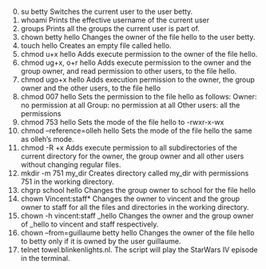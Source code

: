 0. su betty
Switches the current user to the user betty.
1. whoami
Prints the effective username of the current user
2. groups
Prints all the groups the current user is part of.
3. chown betty hello
Changes the owner of the file hello to the user betty.
4. touch hello
Creates an empty file called hello.
5. chmod u+x hello
Adds execute permission to the owner of the file hello.
6. chmod ug+x, o+r hello
Adds execute permission to the owner and the group owner, and read permission to other users, to the file hello.
7. chmod ugo+x hello
Adds execution permission to the owner, the group owner and the other users, to the file hello
8. chmod 007 hello
Sets the permission to the file hello as follows:
	Owner: no permission at all
	Group: no permission at all
	Other users: all the permissions
9. chmod 753 hello
Sets the mode of the file hello to -rwxr-x-wx
10. chmod –reference=olleh hello
Sets the mode of the file hello the same as olleh’s mode.
11. chmod -R +x
Adds execute permission to all subdirectories of the current directory for the owner, the group owner and all other users without changing regular files.
12. mkdir -m 751 my_dir
Creates directory called my_dir with permissions 751 in the working directory.
13. chgrp school hello
Changes the group owner to school for the file hello
14. chown Vincent:staff*
Changes the owner to vincent and the group owner to staff for all the files and directories in the working directory.
15. chown -h vincent:staff _hello
Changes the owner and the group owner of _hello to vincent and staff respectively.
16. chown –from=guillaume betty hello
Changes the owner of the file hello to betty only if it is owned by the user guillaume.
17. telnet towel.blinkenlights.nl.
The script will play the StarWars IV episode in the terminal.

